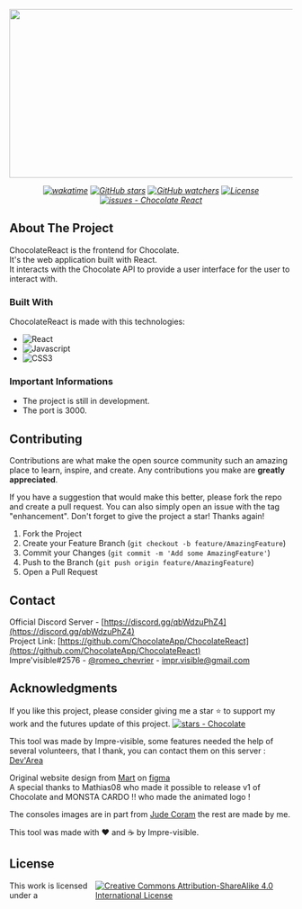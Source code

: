 <p align="center">
    <img src="https://user-images.githubusercontent.com/69050895/185436929-c80736b3-07ce-434b-ba96-d753c8e9f83c.png" height="300px" width="575px">
</p>

<div style="font-style: italic; text-align: center;" markdown="1" align="center">

  [![wakatime](https://wakatime.com/badge/user/4cf4132a-4ced-411d-b714-67bdbdc84527/project/27fea50d-5e74-487d-bc4e-c0bda17dbe0c.svg)](https://wakatime.com/badge/user/4cf4132a-4ced-411d-b714-67bdbdc84527/project/ecce3f45-dba9-4e4b-8f78-693c6d237d1c)
  [![GitHub stars](https://img.shields.io/github/stars/ChocolateApp/ChocolateReact?style=social&label=Stars&color=blue)](https://github.com/ChocolateApp/ChocolateReact)
  [![GitHub watchers](https://img.shields.io/github/watchers/ChocolateApp/ChocolateReact?style=social&label=Watchers&color=blue)](https://github.com/ChocolateApp/ChocolateReact)
  [![License](https://img.shields.io/badge/License-MIT-blue)](#license)
  [![issues - Chocolate React](https://img.shields.io/github/issues/ChocolateApp/ChocolateReact)](https://github.com/ChocolateApp/ChocolateReact/issues)

</div>

## About The Project
ChocolateReact is the frontend for Chocolate.<br>
It's the web application built with React. <br>
It interacts with the Chocolate API to provide a user interface for the user to interact with.<br>

### Built With

ChocolateReact is made with this technologies:

* <img src="https://raw.githubusercontent.com/ziadOUA/m3-Markdown-Badges/master/badges/React/react1.svg" alt="React" style="display: flex; align-items: center;">
* <img src="https://ziadoua.github.io/m3-Markdown-Badges/badges/Javascript/javascript1.svg" alt="Javascript" style="display: flex; align-items: center;">
* <img src="https://ziadoua.github.io/m3-Markdown-Badges/badges/CSS/css1.svg" alt="CSS3" style="display: flex; align-items: center;">

### Important Informations
* The project is still in development.
* The port is 3000.


<!-- CONTRIBUTING -->
## Contributing

Contributions are what make the open source community such an amazing place to learn, inspire, and create. Any contributions you make are **greatly appreciated**.

If you have a suggestion that would make this better, please fork the repo and create a pull request. You can also simply open an issue with the tag "enhancement".
Don't forget to give the project a star! Thanks again!

1. Fork the Project
2. Create your Feature Branch (`git checkout -b feature/AmazingFeature`)
3. Commit your Changes (`git commit -m 'Add some AmazingFeature'`)
4. Push to the Branch (`git push origin feature/AmazingFeature`)
5. Open a Pull Request

<!-- CONTACT -->
## Contact

Official Discord Server - [https://discord.gg/qbWdzuPhZ4](https://discord.gg/qbWdzuPhZ4)<br>
Project Link: [https://github.com/ChocolateApp/ChocolateReact](https://github.com/ChocolateApp/ChocolateReact)<br>
Impre'visible#2576 - [@romeo_chevrier](https://twitter.com/romeo_chevrier) - impr.visible@gmail.com<br>


<!-- ACKNOWLEDGMENTS -->
## Acknowledgments

If you like this project, please consider giving me a star ⭐ to support my work and the futures update of this project. 
[![stars - Chocolate](https://img.shields.io/github/stars/ChocolateApp/ChocolateReact?style=social)](https://github.com/ChocolateApp/ChocolateReact)

This tool was made by Impre-visible, some features needed the help of several volunteers, that I thank, you can contact them on this server : [Dev'Area](https://discord.gg/hTmbFePH)

Original website design from [Mart](https://www.figma.com/@Martbrady) on [figma](https://www.figma.com/community/file/970595453636409922)<br>
A special thanks to Mathias08 who made it possible to release v1 of Chocolate and MONSTA CARDO !! who made the animated logo !

The consoles images are in part from [Jude Coram](https://www.judecoram.com/pixel-art-game-consoles/) the rest are made by me.

This tool was made with ❤ and ☕ by Impre-visible.
<!-- LICENSE -->
## License

<div style="display: flex; align-items: center;">
  <span>This work is licensed under a </span>
  <a href="http://creativecommons.org/licenses/by-sa/4.0/" style="margin-left:5px;display: flex; align-items: center;">
    <img src="https://ziadoua.github.io/m3-Markdown-Badges/badges/LicenceCCBYSA/licenceccbysa1.svg" alt="Creative Commons Attribution-ShareAlike 4.0 International License">
  </a>
</div>